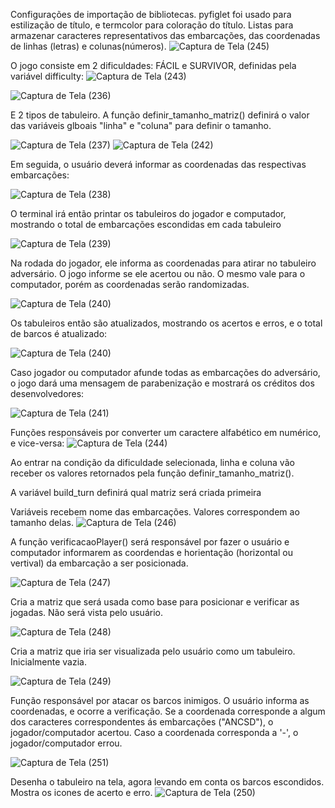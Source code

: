 Configurações de importação de bibliotecas. pyfiglet foi usado para estilização de título, e termcolor para coloração do título.
Listas para armazenar caracteres representativos das embarcações, das coordenadas de linhas (letras) e colunas(números).
![Captura de Tela (245)](https://github.com/VictorFadel06/batalha-Naval/assets/127444074/6d65c221-5547-4d28-a372-83b42233dbf3)


O jogo consiste em 2 dificuldades: FÁCIL e SURVIVOR, definidas pela variável difficulty:
![Captura de Tela (243)](https://github.com/VictorFadel06/batalha-Naval/assets/127444074/8e472890-f30c-454c-b68b-c6be81f4968f)

![Captura de Tela (236)](https://github.com/VictorFadel06/batalha-Naval/assets/127444074/874b8075-f739-44cc-aad0-6efb7b2b34e3)

E 2 tipos de tabuleiro. A função  definir_tamanho_matriz() definirá o valor das variáveis glboais "linha" e "coluna" para definir o tamanho. 

![Captura de Tela (237)](https://github.com/VictorFadel06/batalha-Naval/assets/127444074/23818175-59e7-45f8-ae56-da6a9dfd3183)
![Captura de Tela (242)](https://github.com/VictorFadel06/batalha-Naval/assets/127444074/e59dfbb7-57c5-48c6-a34f-d29aa49c52d5)


Em seguida, o usuário deverá informar as coordenadas das respectivas embarcações:

![Captura de Tela (238)](https://github.com/VictorFadel06/batalha-Naval/assets/127444074/d97a5c20-f8b9-46d2-95c7-040981fba81d)

O terminal irá então printar os tabuleiros do jogador e computador, mostrando o total de embarcações escondidas em cada tabuleiro

![Captura de Tela (239)](https://github.com/VictorFadel06/batalha-Naval/assets/127444074/ab99be7c-59cf-4bf2-b833-8608017378e8)

Na rodada do jogador, ele informa as coordenadas para atirar no tabuleiro adversário. O jogo informe se ele acertou ou não. O mesmo vale para o computador, porém as coordenadas serão randomizadas.

![Captura de Tela (240)](https://github.com/VictorFadel06/batalha-Naval/assets/127444074/01965ee0-6e6e-4053-a8fb-1d488e203b0e)

Os tabuleiros então são atualizados, mostrando os acertos e erros, e o total de barcos é atualizado:

![Captura de Tela (240)](https://github.com/VictorFadel06/batalha-Naval/assets/127444074/63dd4ec2-7aac-4cf1-b930-3d1a80eeb664)

Caso jogador ou computador afunde todas as embarcações do adversário, o jogo dará uma mensagem de parabenização e mostrará os créditos dos desenvolvedores:

![Captura de Tela (241)](https://github.com/VictorFadel06/batalha-Naval/assets/127444074/38c7a4fb-1e54-4f19-998f-53b9f52a6dcc)


Funções responsáveis por converter um caractere alfabético em numérico, e vice-versa:
![Captura de Tela (244)](https://github.com/VictorFadel06/batalha-Naval/assets/127444074/89589bb2-6861-4241-9299-b0c30032919c)


Ao entrar na condição da dificuldade selecionada, linha e coluna vão receber os valores retornados pela função definir_tamanho_matriz().


A variável build_turn definirá qual matriz será criada primeira


Variáveis recebem nome das embarcações. Valores correspondem ao tamanho delas.
![Captura de Tela (246)](https://github.com/VictorFadel06/batalha-Naval/assets/127444074/6bbb17c3-09f1-4781-9f7c-374b4808e044)


A função verificacaoPlayer() será responsável por fazer o usuário e computador informarem as coordendas e horientação (horizontal ou vertival) da embarcação a ser posicionada.

![Captura de Tela (247)](https://github.com/VictorFadel06/batalha-Naval/assets/127444074/31149f22-e2f8-4480-90ee-c0ad9d0fcd16)


Cria a matriz que será usada como base para posicionar e verificar as jogadas. Não será vista pelo usuário.

![Captura de Tela (248)](https://github.com/VictorFadel06/batalha-Naval/assets/127444074/695ad4e2-2f7c-43db-9e15-ff9ab96df643)


Cria a matriz que iria ser visualizada pelo usuário como um tabuleiro. Inicialmente vazia.

![Captura de Tela (249)](https://github.com/VictorFadel06/batalha-Naval/assets/127444074/dec498bf-96f9-4517-8265-2779b75e9972)


Função responsável por atacar os barcos inimigos. O usuário informa as coordenadas, e ocorre a verificação. Se a coordenada corresponde a algum dos caracteres correspondentes ás embarcações ("ANCSD"), o jogador/computador acertou. Caso a coordenada corresponda a '-', o jogador/computador errou.

![Captura de Tela (251)](https://github.com/VictorFadel06/batalha-Naval/assets/127444074/7d31f3b8-a64d-45f5-8f8d-08aa18bb1123)



Desenha o tabuleiro na tela, agora levando em conta os barcos escondidos. Mostra os icones de acerto e erro.
![Captura de Tela (250)](https://github.com/VictorFadel06/batalha-Naval/assets/127444074/9a92e5f4-b607-4456-9327-a77ebead1ad5)

